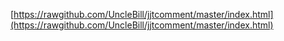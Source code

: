 [https://rawgithub.com/UncleBill/jjtcomment/master/index.html](https://rawgithub.com/UncleBill/jjtcomment/master/index.html)
